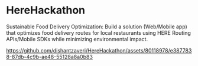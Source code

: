 # HereHackathon
Sustainable Food Delivery Optimization: Build a solution (Web/Mobile app) that optimizes food delivery routes for local restaurants using HERE Routing APIs/Mobile SDKs while minimizing environmental impact.


https://github.com/dishantzaveri/HereHackathon/assets/80118978/e3877838-87db-4c9b-ae48-55128a8a0b83
